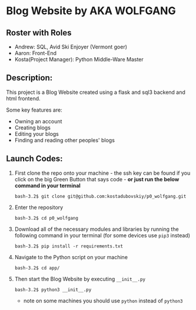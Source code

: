# Blog Website by AKA WOLFGANG

## Roster with Roles
 - Andrew: SQL, Avid Ski Enjoyer (Vermont goer)
 - Aaron: Front-End
 - Kosta(Project Manager): Python Middle-Ware Master

## Description:

This project is a Blog Website created using a flask and sql3 backend and html frontend.

Some key features are:
 - Owning an account
 - Creating blogs
 - Editing your blogs
 - Finding and reading other peoples' blogs


## Launch Codes:

1. First clone the repo onto your machine - the ssh key can be found if you click on the big Green Button that says code - **or just run the below command in your terminal**
    
    ```bash-3.2$ git clone git@github.com:kostadubovskiy/p0_wolfgang.git```
    
2. Enter the repository

    ```bash-3.2$ cd p0_wolfgang```

3. Download all of the necessary modules and libraries by running the following command in your terminal (for some devices use ```pip3``` instead)

    ```bash-3.2$ pip install -r requirements.txt```

4. Navigate to the Python script on your machine

    ```bash-3.2$ cd app/```

5. Then start the Blog Website by executing ```__init__.py```

    ```bash-3.2$ python3 __init__.py```
    - note on some machines you should use ```python``` instead of ```python3```

